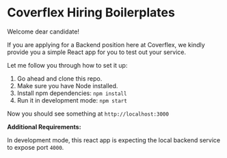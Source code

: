 # Coverflex Hiring Boilerplates

Welcome dear candidate!

If you are applying for a Backend position here at Coverflex, we kindly provide you a simple React app for you to test out your service.

Let me follow you through how to set it up:

1. Go ahead and clone this repo.
1. Make sure you have Node installed.
1. Install npm dependencies: ```npm install```
1. Run it in development mode: ```npm start```

Now you should see something at ```http://localhost:3000```

**Additional Requirements:**

In development mode, this react app is expecting the local backend service to expose port ```4000```.



